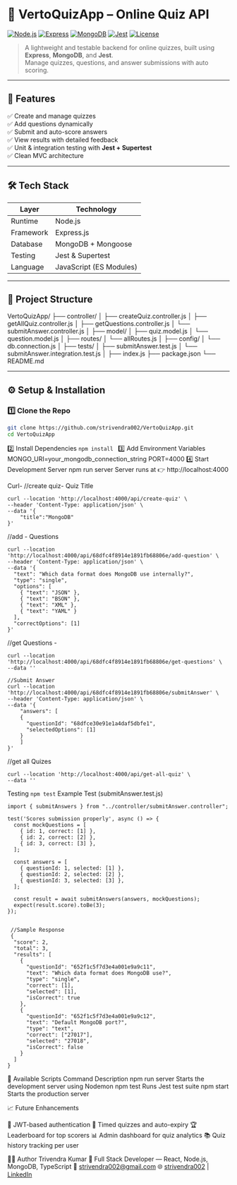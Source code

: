 # 🧠 **VertoQuizApp – Online Quiz API**

[![Node.js](https://img.shields.io/badge/Node.js-18+-green?logo=node.js)](https://nodejs.org)
[![Express](https://img.shields.io/badge/Express.js-Backend-blue?logo=express)](https://expressjs.com)
[![MongoDB](https://img.shields.io/badge/MongoDB-Database-brightgreen?logo=mongodb)](https://mongodb.com)
[![Jest](https://img.shields.io/badge/Tests-Jest-red?logo=jest)](https://jestjs.io)
[![License](https://img.shields.io/badge/License-MIT-yellow.svg)](LICENSE)

> A lightweight and testable backend for online quizzes, built using **Express**, **MongoDB**, and **Jest**.  
> Manage quizzes, questions, and answer submissions with auto scoring.

---

## 🚀 **Features**

✅ Create and manage quizzes  
✅ Add questions dynamically  
✅ Submit and auto-score answers  
✅ View results with detailed feedback  
✅ Unit & integration testing with **Jest + Supertest**  
✅ Clean MVC architecture

---

## 🛠️ **Tech Stack**

| Layer     | Technology              |
| --------- | ----------------------- |
| Runtime   | Node.js                 |
| Framework | Express.js              |
| Database  | MongoDB + Mongoose      |
| Testing   | Jest & Supertest        |
| Language  | JavaScript (ES Modules) |

---

## 📂 **Project Structure**

VertoQuizApp/
├── controller/
│ ├── createQuiz.controller.js
│ ├── getAllQuiz.controller.js
│ ├── getQuestions.controller.js
│ └── submitAnswer.controller.js
│
├── model/
│ ├── quiz.model.js
│ └── question.model.js
│
├── routes/
│ └── allRoutes.js
│
├── config/
│ └── db.connection.js
│
├── tests/
│ ├── submitAnswer.test.js
│ └── submitAnswer.integration.test.js
│
├── index.js
├── package.json
└── README.md

---

## ⚙️ **Setup & Installation**

### 1️⃣ Clone the Repo

```bash
git clone https://github.com/strivendra002/VertoQuizApp.git
cd VertoQuizApp
```

2️⃣ Install Dependencies
```npm install ```
3️⃣ Add Environment Variables
MONGO_URI=your_mongodb_connection_string
PORT=4000
4️⃣ Start Development Server
npm run server
Server runs at 👉 http://localhost:4000

Curl-
//create quiz- Quiz Title
```
curl --location 'http://localhost:4000/api/create-quiz' \
--header 'Content-Type: application/json' \
--data '{
    "title":"MongoDB"
}'
```
//add - Questions
```
curl --location 'http://localhost:4000/api/68dfc4f8914e1891fb68806e/add-question' \
--header 'Content-Type: application/json' \
--data '{
  "text": "Which data format does MongoDB use internally?",
  "type": "single",
  "options": [
    { "text": "JSON" },
    { "text": "BSON" },
    { "text": "XML" },
    { "text": "YAML" }
  ],
  "correctOptions": [1]
}'
```
//get Questions -
```
curl --location 'http://localhost:4000/api/68dfc4f8914e1891fb68806e/get-questions' \
--data ''

//Submit Answer
curl --location 'http://localhost:4000/api/68dfc4f8914e1891fb68806e/submitAnswer' \
--header 'Content-Type: application/json' \
--data '{
    "answers": [
    {
      "questionId": "68dfce30e91e1a4daf5dbfe1",
      "selectedOptions": [1]
    }
    ]
}'
```

//get all Quizes
```
curl --location 'http://localhost:4000/api/get-all-quiz' \
--data ''
```
Testing
```npm test```
Example Test (submitAnswer.test.js)
```
import { submitAnswers } from "../controller/submitAnswer.controller";

test('Scores submission properly', async () => {
  const mockQuestions = [
    { id: 1, correct: [1] },
    { id: 2, correct: [2] },
    { id: 3, correct: [3] },
  ];

  const answers = [
    { questionId: 1, selected: [1] },
    { questionId: 2, selected: [2] },
    { questionId: 3, selected: [3] },
  ];

  const result = await submitAnswers(answers, mockQuestions);
  expect(result.score).toBe(3);
});


 //Sample Response
 {
  "score": 2,
  "total": 3,
  "results": [
    {
      "questionId": "652f1c5f7d3e4a001e9a9c11",
      "text": "Which data format does MongoDB use?",
      "type": "single",
      "correct": [1],
      "selected": [1],
      "isCorrect": true
    },
    {
      "questionId": "652f1c5f7d3e4a001e9a9c12",
      "text": "Default MongoDB port?",
      "type": "text",
      "correct": ["27017"],
      "selected": "27018",
      "isCorrect": false
    }
  ]
}
```
🧰 Available Scripts
Command	Description
npm run server	Starts the development server using Nodemon
npm test	Runs Jest test suite
npm start	Starts the production server

📈 Future Enhancements

🚪 JWT-based authentication
🧮 Timed quizzes and auto-expiry
🏆 Leaderboard for top scorers
📊 Admin dashboard for quiz analytics
📚 Quiz history tracking per user

👨‍💻 Author
Trivendra Kumar
💼 Full Stack Developer — React, Node.js, MongoDB, TypeScript
📧 strivendra002@gmail.com
🌐 [strivendra002](https://portfolio-two-pi-ejaoseqvam.vercel.app/) | [LinkedIn](https://www.linkedin.com/in/trivendra-kumar-b9302a226/)

